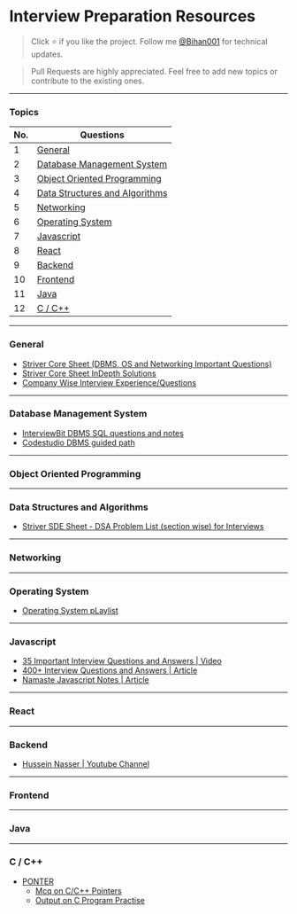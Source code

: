 # Interview Preparation Resources

> Click :star: if you like the project. Follow me [@Bihan001](https://twitter.com/Bihan001) for technical updates.

> Pull Requests are highly appreciated. Feel free to add new topics or contribute to the existing ones.

---

### Topics

| No. | Questions                                                         |
| --- | ----------------------------------------------------------------- |
| 1   | [General](#general)                                               |
| 2   | [Database Management System](#database-management-system)         |
| 3   | [Object Oriented Programming](#object-oriented-programming)       |
| 4   | [Data Structures and Algorithms](#data-structures-and-algorithms) |
| 5   | [Networking](#networking)                                         |
| 6   | [Operating System](#operating-system)                             |
| 7   | [Javascript](#javascript)                                         |
| 8   | [React](#react)                                                   |
| 9   | [Backend](#backend)                                               |
| 10  | [Frontend](#frontend)                                             |
| 11  | [Java](#java)                                                     |
| 12  | [C / C++](#cpp)                                                   |

---

### General

- [Striver Core Sheet (DBMS, OS and Networking Important Questions)](https://takeuforward.org/interview-experience/strivers-cp-sheet/)
- [Striver Core Sheet InDepth Solutions](https://docs.google.com/document/d/1snqxfm3Zql32ADWQ55dcKxsd2sqFzsEx0LQgQNk_bjI/edit)
- [Company Wise Interview Experience/Questions](https://github.com/realabbas/big-companies-interview-questions)

---

### Database Management System
- [InterviewBit DBMS SQL questions and notes](https://www.interviewbit.com/courses/databases/topics/sql-queries/)
- [Codestudio DBMS guided path](https://www.codingninjas.com/codestudio/guided-paths/dbms-database-management-systems)
---

### Object Oriented Programming

---

### Data Structures and Algorithms

- [Striver SDE Sheet - DSA Problem List (section wise) for Interviews](https://takeuforward.org/interviews/strivers-sde-sheet-top-coding-interview-problems/)

---

### Networking

---

### Operating System

- [Operating System pLaylist](https://www.youtube.com/watch?v=bkSWJJZNgf8&list=PLxCzCOWd7aiGz9donHRrE9I3Mwn6XdP8p)

---

### Javascript

- [35 Important Interview Questions and Answers | Video](https://www.youtube.com/watch?v=Zb4dPi7CANU)
- [400+ Interview Questions and Answers | Article](https://github.com/sudheerj/javascript-interview-questions)
- [Namaste Javascript Notes | Article ](https://alok722.github.io/namaste-javascript-notes/dist/lectures.html)

---

### React

---

### Backend

- [Hussein Nasser | Youtube Channel](https://www.youtube.com/c/HusseinNasser-software-engineering)

---

### Frontend

---

### Java

---

### C / C++

- [PONTER](https://www.geeksforgeeks.org/pointers-c-examples/)
  - [Mcq on C/C++ Pointers ](https://www.geeksforgeeks.org/c-language-2-gq/pointers-gq/)
  - [Output on C Program Practise ](https://www.geeksforgeeks.org/output-of-a-program-set-1/)
